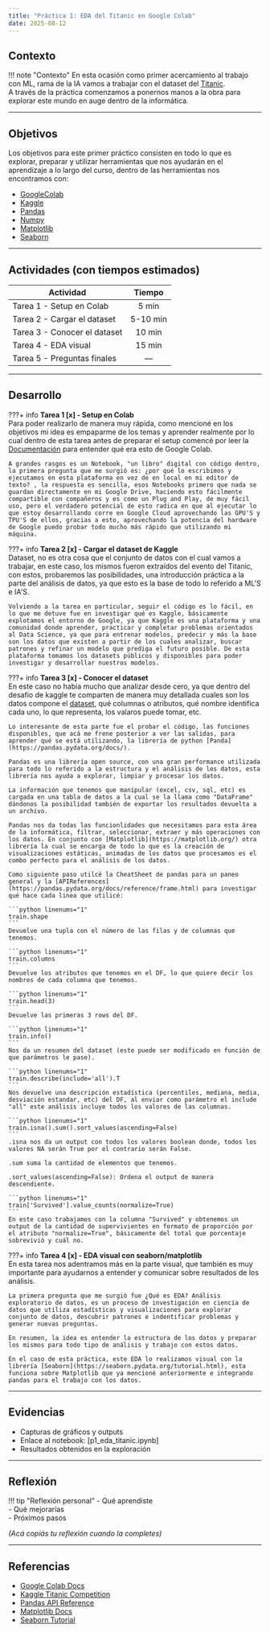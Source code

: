 ```yaml
---
title: "Práctica 1: EDA del Titanic en Google Colab"
date: 2025-08-12
---
```


## Contexto

!!! note "Contexto"
    En esta ocasión como primer acercamiento al trabajo con ML, rama de la IA vamos a trabajar con el dataset del [Titanic](https://www.kaggle.com/competitions/titanic/data).  
    A través de la práctica comenzamos a ponernos manos a la obra para explorar este mundo en auge dentro de la informática.

---

## Objetivos

Los objetivos para este primer práctico consisten en todo lo que es explorar, preparar y utilizar herramientas que nos ayudarán en el aprendizaje a lo largo del curso, dentro de las herramientas nos encontramos con:

- [GoogleColab](https://colab.google/)
- [Kaggle](https://www.kaggle.com/)
- [Pandas](https://pandas.pydata.org/docs/)
- [Numpy](https://numpy.org/doc/stable/)
- [Matplotlib](https://matplotlib.org/stable/users/index)
- [Seaborn](https://seaborn.pydata.org/tutorial.html)

---

## Actividades (con tiempos estimados)

| Actividad                           | Tiempo   |
|------------------------------------|:--------:|
| Tarea 1 - Setup en Colab           | 5 min    |
| Tarea 2 - Cargar el dataset        | 5-10 min |
| Tarea 3 - Conocer el dataset       | 10 min   |
| Tarea 4 - EDA visual               | 15 min   |
| Tarea 5 - Preguntas finales        | —        |

---

## Desarrollo

???+ info **Tarea 1 [x] - Setup en Colab**  
    Para poder realizarlo de manera muy rápida, como mencioné en los objetivos mi idea es empaparme de los temas y aprender realmente por lo cual dentro de esta tarea antes de preparar el setup comencé por leer la [Documentación](https://colab.research.google.com/#scrollTo=vwnNlNIEwoZ8) para entender qué era esto de Google Colab. 

    A grandes rasgos es un Notebook, "un libro" digital con código dentro, la primera pregunta que me surgió es: ¿por qué lo escribimos y ejecutamos en esta plataforma en vez de en local en mi editor de texto? , la respuesta es sencilla, esos Notebooks primero que nada se guardan directamente en mi Google Drive, haciendo esto fácilmente compartible con compañeros y es como un Plug and Play, de muy fácil uso, pero el verdadero potencial de esto radica en que al ejecutar lo que estoy desarrollando corre en Google Cloud aprovechando las GPU'S y TPU'S de ellos, gracias a esto, aprovechando la potencia del hardware de Google puedo probar todo mucho más rápido que utilizando mi máquina.

???+ info **Tarea 2 [x] - Cargar el dataset de Kaggle**  
    Dataset, no es otra cosa que el conjunto de datos con el cual vamos a trabajar, en este caso, los mismos fueron extraídos del evento del Titanic, con estos, probaremos las posibilidades, una introducción práctica a la parte del análisis de datos, ya que esto es la base de todo lo referido a ML'S e IA'S.
    
    Volviendo a la tarea en particular, seguir el código es lo fácil, en lo que me detuve fue en investigar qué es Kaggle, básicamente explotamos el entorno de Google, ya que Kaggle es una plataforma y una comunidad donde aprender, practicar y completar problemas orientados al Data Science, ya que para entrenar modelos, predecir y más la base son los datos que existen a partir de los cuales analizar, buscar patrones y refinar un modelo que prediga el futuro posible. De esta plataforma tomamos los datasets públicos y disponibles para poder investigar y desarrollar nuestros modelos.

???+ info **Tarea 3 [x] - Conocer el dataset**  
    En este caso no había mucho que analizar desde cero, ya que dentro del desafio de kaggle te comparten de manera muy detallada cuales son los datos compone el [dataset](https://www.kaggle.com/competitions/titanic/data), qué columnas o atributos, qué nombre identifica cada uno, lo que representa, los valaros puede tomar, etc.
    
    Lo interesante de esta parte fue el probar el código, las funciones disponibles, que acá me frene posterior a ver las salidas, para aprender qué se está utilizando, la librería de python [Panda](https://pandas.pydata.org/docs/).
    
    Pandas es una librería open source, con una gran performance utilizada para todo lo referido a la estructura y el análisis de los datos, esta librería nos ayuda a explorar, limpiar y procesar los datos.
    
    La información que tenemos que manipular (excel, csv, sql, etc) es cargada en una tabla de datos a la cual se la llama como "DataFrame" dándonos la posibilidad también de exportar los resultados devuelta a un archivo.
    
    Pandas nos da todas las funcionlidades que necesitamos para esta área de la informática, filtrar, seleccionar, extraer y más operaciones con los datos. En conjunto con [Matplotlib](https://matplotlib.org/) otra librería la cual se encarga de todo lo que es la creación de visualizaciones estáticas, animadas de los datos que procesamos es el combo perfecto para el análisis de los datos.
    
    Como siguiente paso utilcé la CheatSheet de pandas para un paneo general y la [APIReferences](https://pandas.pydata.org/docs/reference/frame.html) para investigar qué hace cada linea que utilicé: 

    ```python linenums="1"
    train.shape
    ```
    Devuelve una tupla con el número de las filas y de columnas que tenemos.

    ```python linenums="1"
    train.columns
    ```
    Devuelve los atributos que tenemos en el DF, lo que quiere decir los nombres de cada columna que tenemos.

    ```python linenums="1"
    train.head(3)
    ```
    Devuelve las primeras 3 rows del DF.

    ```python linenums="1"
    train.info()
    ```
    Nos da un resumen del dataset (este puede ser modificado en función de que parámetros le pase).

    ```python linenums="1"
    train.describe(include='all').T
    ```
    Nos devuelve una descripción estadística (percentiles, mediana, media, desviación estandar, etc) del DF, al enviar como parámetro el include "all" este análisis incluye todos los valores de las columnas. 
    
    ```python linenums="1"
    train.isna().sum().sort_values(ascending=False)
    ```
    .isna nos da un output con todos los valores boolean donde, todos los valores NA serán True por el contrario serán False.
    
    .sum suma la cantidad de elementos que tenemos.
    
    .sort_values(ascending=False): Ordena el output de manera descendiente.

    ```python linenums="1"
    train['Survived'].value_counts(normalize=True)
    ```
    En este caso trabajamos con la columna "Survived" y obtenemos un output de la cantidad de supervivientes en formato de proporción por el atributo "normalize=True", básicamente del total que porcentaje sobrevivió y cuál no.

???+ info **Tarea 4 [x] - EDA visual con seaborn/matplotlib**  
    En esta tarea nos adentramos más en la parte visual, que también es muy importante para ayudarnos a entender y comunicar sobre resultados de los análisis.
    
    La primera pregunta que me surgió fue ¿Qué es EDA? Análisis exploratorio de datos, es un proceso de investigación en ciencia de datos que utiliza estadísticas y visualizaciones para explorar conjunto de datos, descubrir patrones e indentificar problemas y generar nuevas preguntas.
    
    En resumen, la idea es entender la estructura de los datos y preparar los mismos para todo tipo de análisis y trabajo con estos datos.
    
    En el caso de esta práctica, este EDA lo realizamos visual con la librería [Seaborn](https://seaborn.pydata.org/tutorial.html), esta funciona sobre Matplotlib que ya mencioné anteriormente e integrando pandas para el trabajo con los datos.

---

## Evidencias

- Capturas de gráficos y outputs
- Enlace al notebook: [p1_eda_titanic.ipynb]
- Resultados obtenidos en la exploración

---

## Reflexión

!!! tip "Reflexión personal"
    - Qué aprendiste  
    - Qué mejorarías  
    - Próximos pasos  

*(Acá copiás tu reflexión cuando la completes)*

---

## Referencias

- [Google Colab Docs](https://colab.research.google.com/#scrollTo=vwnNlNIEwoZ8)  
- [Kaggle Titanic Competition](https://www.kaggle.com/competitions/titanic/data)  
- [Pandas API Reference](https://pandas.pydata.org/docs/reference/frame.html)  
- [Matplotlib Docs](https://matplotlib.org/)  
- [Seaborn Tutorial](https://seaborn.pydata.org/tutorial.html)
